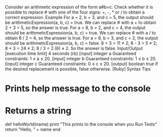 Consider an arithmetic expression of the form a#b=c. Check whether it is possible to replace # with one of the four signs: +, -, * or / to obtain a correct expression.
Example
For a = 2, b = 3, and c = 5, the output should be
arithmeticExpression(a, b, c) = true.
We can replace # with a + to obtain 2 + 3 = 5, so the answer is true.
For a = 8, b = 2, and c = 4, the output should be
arithmeticExpression(a, b, c) = true.
We can replace # with a / to obtain 8 / 2 = 4, so the answer is true.
For a = 8, b = 3, and c = 2, the output should be
arithmeticExpression(a, b, c) = false.
8 + 3 = 11 ≠ 2;
8 - 3 = 5 ≠ 2;
8 * 3 = 24 ≠ 2;
8 / 3 = 2.(6) ≠ 2.
So the answer is false.
Input/Output
[execution time limit] 4 seconds (rb)
[input] integer a
Guaranteed constraints:
1 ≤ a ≤ 20.
[input] integer b
Guaranteed constraints:
1 ≤ b ≤ 20.
[input] integer c
Guaranteed constraints:
0 ≤ c ≤ 20.
[output] boolean
true if the desired replacement is possible, false otherwise.
[Ruby] Syntax Tips
# Prints help message to the console
# Returns a string
def helloWorld(name)
    print "This prints to the console when you Run Tests"
    return "Hello, " + name
end
